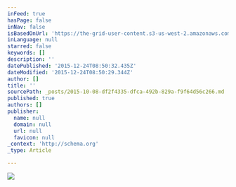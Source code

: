 ```yaml
---
inFeed: true
hasPage: false
inNav: false
isBasedOnUrl: 'https://the-grid-user-content.s3-us-west-2.amazonaws.com/23c93326-15ee-47c8-9a92-63aca87eebcc.png'
inLanguage: null
starred: false
keywords: []
description: ''
datePublished: '2015-12-24T08:50:32.435Z'
dateModified: '2015-12-24T08:50:29.344Z'
author: []
title: ''
sourcePath: _posts/2015-10-08-df2f4335-dfca-492b-829a-f9f64d56c266.md
published: true
authors: []
publisher:
  name: null
  domain: null
  url: null
  favicon: null
_context: 'http://schema.org'
_type: Article

---
```

![](https://s3-us-west-2.amazonaws.com/the-grid-img/p/97893f3ebe0db2c62efa99252b4b624cc09e7a2c.png)